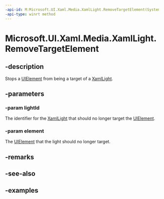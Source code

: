 ```yaml
---
-api-id: M:Microsoft.UI.Xaml.Media.XamlLight.RemoveTargetElement(System.String,Microsoft.UI.Xaml.UIElement)
-api-type: winrt method
---
```


<!-- Method syntax.
public void XamlLight.RemoveTargetElement(String lightId, UIElement element)
-->

# Microsoft.UI.Xaml.Media.XamlLight.RemoveTargetElement


## -description

Stops a [UIElement](/uwp/api/Windows.UI.Xaml.UIElement) from being a target of a [XamlLight](xamllight.md).

## -parameters

### -param lightId

The identifier for the [XamlLight](xamllight.md) that should no longer target the [UIElement](/uwp/api/Windows.UI.Xaml.UIElement).

### -param element

The [UIElement](/uwp/api/Windows.UI.Xaml.UIElement) that the light should no longer target.

## -remarks

## -see-also

## -examples

